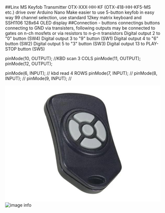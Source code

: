 ##Linx MS Keyfob Transmitter OTX-XXX-HH-KF (OTX-418-HH-KF5-MS etc.) drive over Arduino Nano
Make easier to use 5-button keyfob in easy way
99 channel selection, use standard 12key matrix keyboard and SSH1106 128x64 OLED display
##Connection - buttons connectings
buttons connecting to GND via transisters, following outputs may be connected to gates on n-ch mosfets or via resistors to n-p-n transistors
Digital output 2 to  	"0" button (SW4) 
Digital output 3 to 	"9" button (SW1)
Digital output 4 to  	"6" button (SW2)
Digital output 5 to  	"3" button (SW3)
Digital output 13 to  PLAY-STOP button (SW5)

  pinMode(10, OUTPUT);  //KBD scan 3 COLS
  pinMode(11, OUTPUT);
  pinMode(12, OUTPUT);

  pinMode(6, INPUT);  // kbd read 4 ROWS
  pinMode(7, INPUT);  //
  pinMode(8, INPUT);  //
  pinMode(9, INPUT);  //
  
 ![image info](images/OTX-HH-KF5-MS.jpg)
 ![image info](images/box_opened.jpg) 
   
  

 